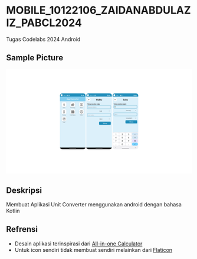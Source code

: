 # MOBILE_10122106_ZAIDANABDULAZIZ_PABCL2024
 Tugas Codelabs 2024 Android
## Sample Picture
![App Image](App_Image.png)
## Deskripsi
Membuat Aplikasi Unit Converter menggunakan android dengan bahasa Kotlin
## Refrensi
- Desain aplikasi terinspirasi dari [All-in-one Calculator](https://www.allinonecalculator.com/)
- Untuk icon sendiri tidak membuat sendiri melainkan dari [Flaticon](https://www.flaticon.com/)
